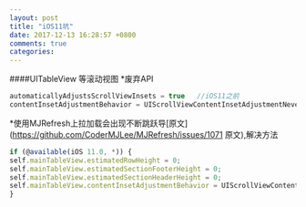 ```yaml
---
layout: post
title: "iOS11坑"
date: 2017-12-13 16:28:57 +0800
comments: true
categories: 
---
```


####UITableView 等滚动视图
*废弃API
```javascript
automaticallyAdjustsScrollViewInsets = true   //iOS11之前
contentInsetAdjustmentBehavior = UIScrollViewContentInsetAdjustmentNever; //iOS11之后
```
*使用MJRefresh上拉加载会出现不断跳跃导[原文](https://github.com/CoderMJLee/MJRefresh/issues/1071 原文),解决方法
```javascript
if (@available(iOS 11.0, *)) {
self.mainTableView.estimatedRowHeight = 0;
self.mainTableView.estimatedSectionFooterHeight = 0;
self.mainTableView.estimatedSectionHeaderHeight = 0;
self.mainTableView.contentInsetAdjustmentBehavior = UIScrollViewContentInsetAdjustmentNever;
}
```


